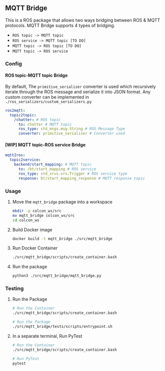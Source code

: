 ## MQTT Bridge

This is a ROS package that allows two ways bridging between ROS & MQTT protocols. MQTT Bridge supports 4 types of bridging.
- `ROS topic -> MQTT topic`
- `ROS service -> MQTT topic [TO DO]`
- `MQTT topic -> ROS topic [TO DO]`
- `MQTT topic -> ROS service`

### Config
#### ROS topic-MQTT topic Bridge
By default, The `primitive_serializer` converter is used which recursively iterate through the ROS message and serialize it into JSON format. Any custom converter can be implemented in `./ros_serializers/custom_serializers.py`
```yaml
ros2mqtt:
  topic2topic:
    /chatter: # ROS topic
      to: chatter # MQTT topic
      ros_type: std_msgs.msg.String # ROS Message Type
      converter: primitive_serializer # Converter used
```

#### [WIP] MQTT topic-ROS service Bridge 
```yaml
mqtt2ros:
  topic2service:
    backend/start_mapping: # MQTT topic 
      to: /bt/start_mapping # ROS service
      ros_type: std_srvs.srv.Trigger # ROS service type
      response: bt/start_mapping_response # MQTT response topic
```



### Usage
1. Move the `mqtt_bridge` package into a workspace
    ```sh
    mkdir -p colcon_ws/src
    mv mqtt_bridge colcon_ws/src
    cd colcon_ws
    ```
2. Build Docker image
    ```sh
    docker build -t mqtt_bridge ./src/mqtt_bridge
    ```
3. Run Docker Container
    ```sh
    ./src/mqtt_bridge/scripts/create_container.bash
    ```
4. Run the package
    ```sh
    python3 ./src/mqtt_bridge/mqtt_bridge.py
    ```
### Testing
1. Run the Package
    ```sh
    # Run the Container
    ./src/mqtt_bridge/scripts/create_container.bash

    # Run the Package
    ./src/mqtt_bridge/tests/scripts/entrypoint.sh
    ```
2. In a separate terminal, Run PyTest
    ```sh
    # Run the Container
    ./src/mqtt_bridge/scripts/create_container.bash

    # Run PyTest
    pytest
    ```